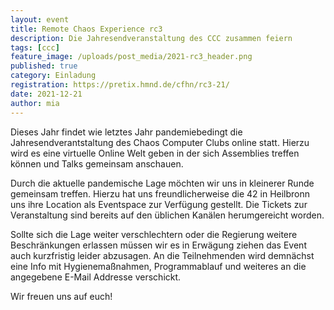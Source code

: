 ```yaml
---
layout: event
title: Remote Chaos Experience rc3 
description: Die Jahresendveranstaltung des CCC zusammen feiern
tags: [ccc]
feature_image: /uploads/post_media/2021-rc3_header.png
published: true
category: Einladung
registration: https://pretix.hmnd.de/cfhn/rc3-21/
date: 2021-12-21
author: mia
---
```


Dieses Jahr findet wie letztes Jahr pandemiebedingt die Jahresendverantstaltung des Chaos Computer Clubs online statt.
Hierzu wird es eine virtuelle Online Welt geben in der sich Assemblies treffen können und Talks gemeinsam anschauen.

Durch die aktuelle pandemische Lage möchten wir uns in kleinerer Runde gemeinsam treffen. Hierzu hat uns freundlicherweise die 42 in Heilbronn uns ihre Location als Eventspace zur Verfügung gestellt. Die Tickets zur Veranstaltung sind bereits auf den üblichen Kanälen herumgereicht worden.

Sollte sich die Lage weiter verschlechtern oder die Regierung weitere Beschränkungen erlassen müssen wir es in Erwägung ziehen das Event auch kurzfristig leider abzusagen.
An die Teilnehmenden wird demnächst eine Info mit Hygienemaßnahmen, Programmablauf und weiteres an die angegebene E-Mail Addresse verschickt.

Wir freuen uns auf euch!

